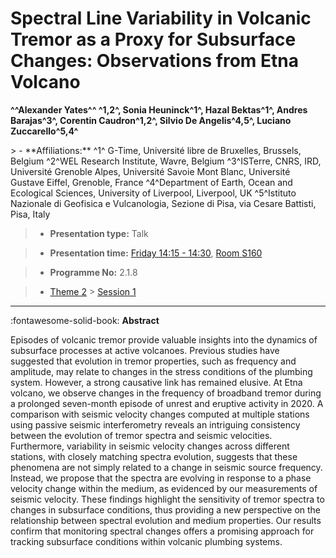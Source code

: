 # Spectral Line Variability in Volcanic Tremor as a Proxy for Subsurface Changes: Observations from Etna Volcano

**^^Alexander Yates^^ ^1,2^, Sonia Heuninck^1^, Hazal Bektas^1^, Andres Barajas^3^, Corentin Caudron^1,2^, Silvio De Angelis^4,5^, Luciano Zuccarello^5,4^**

<!-- more -->> - **Affiliations:** ^1^ G-Time, Université libre de Bruxelles, Brussels, Belgium ^2^WEL Research Institute, Wavre, Belgium ^3^ISTerre, CNRS, IRD, Université Grenoble Alpes, Université Savoie Mont Blanc, Université Gustave Eiffel, Grenoble, France ^4^Department of Earth, Ocean and Ecological Sciences, University of Liverpool, Liverpool, UK ^5^Istituto Nazionale di Geofisica e Vulcanologia, Sezione di Pisa, via Cesare Battisti, Pisa, Italy

> - **Presentation type:** Talk

> - **Presentation time:** [Friday 14:15 - 14:30](../sessions_comparison.md#__tabbed_4_2), [Room S160](../maps_venue.md#__tabbed_1_2)

> - **Programme No:** 2.1.8

> - [Theme 2](../theme2.md) > [Session 1](../sessions/session-2-1.md)

--- 

:fontawesome-solid-book: **Abstract**

Episodes of volcanic tremor provide valuable insights into the dynamics of subsurface processes at active volcanoes. Previous studies have suggested that evolution in tremor properties, such as frequency and amplitude, may relate to changes in the stress conditions of the plumbing system. However, a strong causative link has remained elusive. At Etna volcano, we observe changes in the frequency of broadband tremor during a prolonged seven-month episode of unrest and eruptive activity in 2020. A comparison with seismic velocity changes computed at multiple stations using passive seismic interferometry reveals an intriguing consistency between the evolution of tremor spectra and seismic velocities. Furthermore, variability in seismic velocity changes across different stations, with closely matching spectra evolution, suggests that these phenomena are not simply related to a change in seismic source frequency. Instead, we propose that the spectra are evolving in response to a phase velocity change within the medium, as evidenced by our measurements of seismic velocity. These findings highlight the sensitivity of tremor spectra to changes in subsurface conditions, thus providing a new perspective on the relationship between spectral evolution and medium properties. Our results confirm that monitoring spectral changes offers a promising approach for tracking subsurface conditions within volcanic plumbing systems.


